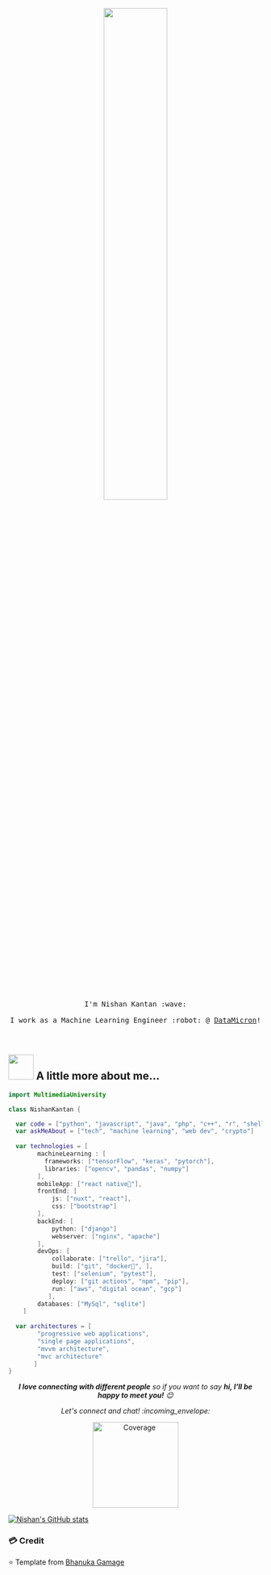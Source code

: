  <p align="center">
     <img src="https://magiccopy.xyz/assets/images/hadder.gif" width="50%">
    <br><br>
    <samp>
      I'm Nishan Kantan :wave:
      <br><br>
      I work as a Machine Learning Engineer :robot: @ <a href="https://datamicron.com/">DataMicron</a>!
      <br>
    </samp>
</p>

<br>

## <img src="https://hbobis.files.wordpress.com/2015/12/animation-rocket.gif?w=202&h=299" width="50"> A little more about me... 

```swift
import MultimediaUniversity

class NishanKantan {

  var code = ["python", "javascript", "java", "php", "c++", "r", "shell"]
  var askMeAbout = ["tech", "machine learning", "web dev", "crypto"]
  
  var technologies = [
        machineLearning : [
          frameworks: ["tensorFlow", "keras", "pytorch"],
          libraries: ["opencv", "pandas", "numpy"]
        ],
        mobileApp: ["react native📱"],
        frontEnd: [
            js: ["nuxt", "react"],
            css: ["bootstrap"]
        ],
        backEnd: [
            python: ["django"]
            webserver: ["nginx", "apache"]
        ],
        devOps: [
            collaborate: ["trello", "jira"],
            build: ["git", "docker🐳", ],
            test: ["selenium", "pytest"],
            deploy: ["git actions", "npm", "pip"],
            run: ["aws", "digital ocean", "gcp"]
           ],
        databases: ["MySql", "sqlite"]
    ]
    
  var architectures = [
        "progressive web applications", 
        "single page applications", 
        "mvvm architecture", 
        "mvc architecture"
       ]
}
```

<p align="center"> 
  <em><b>I love connecting with different people</b> so if you want to say <b>hi, I'll be happy to meet you!</b> 😊</em>
</p>
<p align="center">
  <i> Let's connect and chat! :incoming_envelope: </i>
</p>
<p align="center">
   <a href="https://www.linkedin.com/in/nishan-kantan/">
  <img alt="Coverage" src="https://img.shields.io/badge/-NishanKantan-blue?style=flat-square&logo=Linkedin&logoColor=white&link=https://www.linkedin.com/in/nishan-kantan/" width="170">
  </a>
</p>

[![Nishan's GitHub stats](https://github-readme-stats.vercel.app/api?username=nishanrajkantan)](https://github.com/anuraghazra/github-readme-stats)

### 💳 Credit
⭐️ Template from [Bhanuka Gamage](https://github.com/bhanukaManesha)<br>
